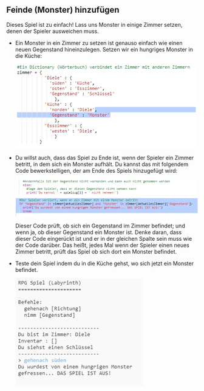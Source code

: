 ## Feinde (Monster) hinzufügen

Dieses Spiel ist zu einfach! Lass uns Monster in einige Zimmer setzen, denen der Spieler ausweichen muss.

+ Ein Monster in ein Zimmer zu setzen ist genauso einfach wie einen neuen Gegenstand hineinzulegen. Setzen wir ein hungriges Monster in die Küche:
    
    ![screenshot](images/rpg-monster-dict.png)

+ Du willst auch, dass das Spiel zu Ende ist, wenn der Spieler ein Zimmer betritt, in dem sich ein Monster aufhält. Du kannst das mit folgendem Code bewerkstelligen, der am Ende des Spiels hinzugefügt wird:
    
    ![screenshot](images/rpg-monster-code.png)
    
    Dieser Code prüft, ob sich ein Gegenstand im Zimmer befindet; und wenn ja, ob dieser Gegenstand ein Monster ist. Denke daran, dass dieser Code eingerückt ist und er in der gleichen Spalte sein muss wie der Code darüber. Das heißt, jedes Mal wenn der Spieler einen neues Zimmer betritt, prüft das Spiel ob sich dort ein Monster befindet.

+ Teste dein Spiel indem du in die Küche gehst, wo sich jetzt ein Monster befindet.
    
    ![screenshot](images/rpg-monster-test.png)